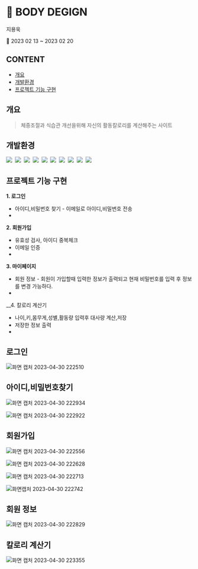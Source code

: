 # :muscle: BODY DEGIGN
지용욱

:calendar: 2023 02 13 ~ 2023 02 20
## CONTENT
  - [개요](#개요)
  - [개발환경](#개발환경)
  - [프로젝트 기능 구현](#프로젝트-기능-구현)

## 개요
> 체중조절과 식습관 개선을위해 자신의 활동칼로리를 계산해주는 사이트
## 개발환경
<span><img src="https://img.shields.io/badge/Java-blue?style=flat-square&logo=Java&logoColor=white"/></span>&nbsp;
<span><img src="https://img.shields.io/badge/IntelliJ-blueviolet?style=flat-square&logo=IntelliJ IDEA&logoColor=white"/></span>&nbsp;
<span><img src="https://img.shields.io/badge/Html-red?style=flat-square&logo=HTML5&logoColor=white"/></span>&nbsp;
<span><img src="https://img.shields.io/badge/CSS-blue?style=flat-square&logo=CSS3&logoColor=white"/></span>&nbsp;
<span><img src="https://img.shields.io/badge/JavaScript-brightgreen?style=flat-square&logo=JavaScript&logoColor=white"/></span>&nbsp;
<span><img src="https://img.shields.io/badge/jQuery-lightgray?style=flat-square&logo=jQuery&logoColor=white"/></span>&nbsp;
<span><img src="https://img.shields.io/badge/Spring-brightgreen?style=flat-square&logo=Spring&logoColor=white"/></span>&nbsp;
<span><img src="https://img.shields.io/badge/Apache Tomcat-red?style=flat-square&logo=Apache Tomcat&logoColor=white"/></span>&nbsp;
<span><img src="https://img.shields.io/badge/Bootstrap-blueviolet?style=flat-square&logo=Bootstrap&logoColor=white"/></span>&nbsp;
<span><img src="https://img.shields.io/badge/Github-black?style=flat-square&logo=GitHub&logoColor=white"/></span>&nbsp;

## 프로젝트 기능 구현
__1. 로그인__
  - 아이디,비밀번호 찾기 - 이메일로 아이디,비밀번호 전송
  - 
__2. 회원가입__
  - 유효성 검사, 아이디 중복체크
  - 이메일 인증
  - 
__3. 마이페이지__
  - 회원 정보 - 회원이 가입할때 입력한 정보가 출력되고 현재 비밀번호를 입력 후 정보를 변경 가능하다.
  - 
__4. 칼로리 계산기
  - 나이,키,몸무게,성별,활동량 입력후 대사량 계산,저장
  - 저장한 정보 출력
  - 

## 로그인


![화면 캡처 2023-04-30 222510](https://user-images.githubusercontent.com/114124771/235651607-94c37a8f-e970-480c-8388-d9c11c9203af.png)


## 아이디,비밀번호찾기


![화면 캡처 2023-04-30 222934](https://user-images.githubusercontent.com/114124771/235651681-8d68dc97-ad96-4b3d-b193-e7fccb82de8e.png)


![화면 캡처 2023-04-30 222922](https://user-images.githubusercontent.com/114124771/235651699-70ceebfe-b945-4315-a63c-1c1f81d24fa1.png)


## 회원가입


![화면 캡처 2023-04-30 222556](https://user-images.githubusercontent.com/114124771/235651730-e9914072-0e96-4e15-9012-59cf2e9c8f2f.png)


![화면 캡처 2023-04-30 222628](https://user-images.githubusercontent.com/114124771/235651742-54853242-5bd2-40fd-a6a1-83c2400eecaa.png)


![화면 캡처 2023-04-30 222713](https://user-images.githubusercontent.com/114124771/235651776-0dc43557-0fb3-4ee1-bb15-a656aa9894e9.png)


![화면캡처 2023-04-30 222742](https://user-images.githubusercontent.com/114124771/235651800-0faff0ef-3ed8-4c37-b220-5c4fcae8f186.png)


## 회원 정보


![화면 캡처 2023-04-30 222829](https://user-images.githubusercontent.com/114124771/235651909-606c746b-8e67-4c78-a4e3-87adddb0d068.png)


## 칼로리 계산기


![화면 캡처 2023-04-30 223355](https://user-images.githubusercontent.com/114124771/235651926-1f9c3a92-6f5a-41f3-a811-8b8a3686e68f.png)

